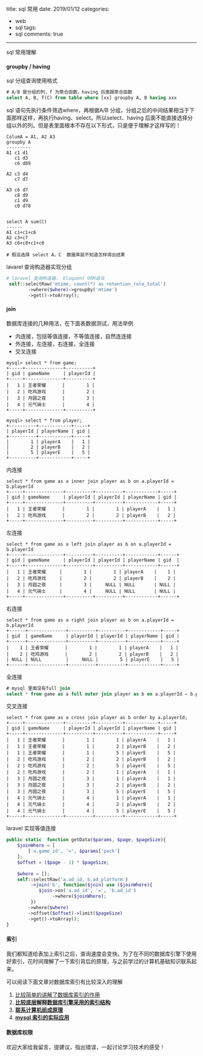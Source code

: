 title: sql 常用
date: 2019/01/12
categories:
- web
- sql
tags:
- sql
comments: true
---

sql 常用理解

#### groupby / having
sql 分组查询使用格式
```sql
# A/B 是分组的列，f 为聚合函数，having 后面跟聚合函数
select A, B, f(C) from table where [xx] groupby A, B having xxx
```

sql 语句先执行条件筛选where，再根据A/B 分组，分组之后的中间结果相当于下面那样这样，再执行having、select。所以select、having 后面不能直接选择分组以外的列。但是表里面根本不存在以下形式，只是便于理解才这样写的！
```mysql
ColumA = A1, A2 A3
groupby A
---------
A1 c1 d1
   c1 d3
   c6 d89

A2 c3 d4
   c7 d7

A3 c6 d7
   c8 d9
   c1 d9
   c0 d78


select A sum(C)
------
A1 c1+c1+c6
A2 c3+c7
A3 c6+c8+c1+c0

# 假设选择 select A，C  数据库就不知道怎样得出结果
```

lavarel 查询构造器实现分组
```php
# laravel 查询构造器， Eloquent ORM语法
 self::selectRaw('mtime, count(*) as retention_role_total')
        ->where($where)->groupBy('mtime')
        ->get()->toArray();
```
#### join
数据库连接的几种用法，在下面表数据测试，用法举例
* 内连接，包括等值连接，不等值连接，自然连连接
* 外连接，左连接，右连接，全连接
* 交叉连接
```mysql
mysql> select * from game;  
+-----+--------------+----------+
| gid | gameName     | playerId |
+-----+--------------+----------+
|   1 | 王者荣耀      |        1 |
|   2 | 吃鸡游戏      |        2 |
|   3 | 月圆之夜      |        3 |
|   4 | 元气骑士      |        4 |
+-----+--------------+----------+

mysql> select * from player;
+----------+------------+-----+
| playerId | playerName | gid |
+----------+------------+-----+
|        1 | playerA    |   1 |
|        2 | playerB    |   2 |
|        5 | playerE    |   5 |
+----------+------------+-----+
```
内连接
```mysql
select * from game as a inner join player as b on a.playerId = b.playerId 
+-----+--------------+----------+----------+------------+-----+
| gid | gameName     | playerId | playerId | playerName | gid |
+-----+--------------+----------+----------+------------+-----+
|   1 | 王者荣耀      |        1 |        1 | playerA    |   1 |
|   2 | 吃鸡游戏      |        2 |        2 | playerB    |   2 |
+-----+--------------+----------+----------+------------+-----+
```
左连接
```mysql
select * from game as a left join player as b on a.playerId = b.playerId
+-----+--------------+----------+----------+------------+------+
| gid | gameName     | playerId | playerId | playerName | gid  |
+-----+--------------+----------+----------+------------+------+
|   1 | 王者荣耀     |        1 |        1 | playerA    |    1 |
|   2 | 吃鸡游戏     |        2 |        2 | playerB    |    2 |
|   3 | 月圆之夜     |        3 |     NULL | NULL       | NULL |
|   4 | 元气骑士     |        4 |     NULL | NULL       | NULL |
+-----+--------------+----------+----------+------------+------+
```
右连接
```mysql
select * from game as a right join player as b on a.playerId = b.playerId
+------+--------------+----------+----------+------------+-----+
| gid  | gameName     | playerId | playerId | playerName | gid |
+------+--------------+----------+----------+------------+-----+
|    1 | 王者荣耀      |        1 |        1 | playerA    |   1 |
|    2 | 吃鸡游戏      |        2 |        2 | playerB    |   2 |
| NULL | NULL         |     NULL |        5 | playerE    |   5 |
+------+--------------+----------+----------+------------+-----+
```
全连接
```sql
# mysql 里面没有full join
select * from game as a full outer join player as b on a.playerId = b.playerId
```
交叉连接
```mysql
select * from game as a cross join player as b order by a.playerId;
+-----+--------------+----------+----------+------------+-----+
| gid | gameName     | playerId | playerId | playerName | gid |
+-----+--------------+----------+----------+------------+-----+
|   1 | 王者荣耀      |        1 |        1 | playerA    |   1 |
|   1 | 王者荣耀      |        1 |        2 | playerB    |   2 |
|   1 | 王者荣耀      |        1 |        5 | playerE    |   5 |
|   2 | 吃鸡游戏      |        2 |        2 | playerB    |   2 |
|   2 | 吃鸡游戏      |        2 |        5 | playerE    |   5 |
|   2 | 吃鸡游戏      |        2 |        1 | playerA    |   1 |
|   3 | 月圆之夜      |        3 |        1 | playerA    |   1 |
|   3 | 月圆之夜      |        3 |        2 | playerB    |   2 |
|   3 | 月圆之夜      |        3 |        5 | playerE    |   5 |
|   4 | 元气骑士      |        4 |        1 | playerA    |   1 |
|   4 | 元气骑士      |        4 |        2 | playerB    |   2 |
|   4 | 元气骑士      |        4 |        5 | playerE    |   5 |
+-----+--------------+----------+----------+------------+-----+
```

laravel 实现等值连接
```php
public static  function getData($params, $page, $pageSize){
    $joinWhere = [
        ['a.game_id', '=', $params['pack']
    ];
    $offset = ($page - 1) * $pageSize;
        
    $where = [];    
    self::selectRaw('a.ad_id, b.ad_platform')
         ->join('b', function($join) use ($joinWhere){
            $join->on('a.ad_id', '=', 'b.ad_id')
                 ->where($joinWhere);
         })
        ->where($where)
        ->offset($offset)->limit($pageSize)
        ->get()->toArray();
}
```

#### 索引
我们都知道给表加上索引之后，查询速度会变快。为了在不同的数据库引擎下使用好索引，花时间理解了一下索引背后的原理，与之前学过的计算机基础知识联系起来。

可以阅读下面文章对数据库索引有比较深入的理解
1. [比较简单的讲解了数据库索引的作用](https://zhuanlan.zhihu.com/p/23624390)
2. [**比较底层解释数据库引擎采用的索引结构**](https://blog.csdn.net/suifeng3051/article/details/52669644)
3. [**联系计算机组成原理**](https://juejin.im/post/5b1b3b60e51d4506c556b00a)
4. [**mysql 索引的实际应用**](https://blog.csdn.net/u014745069/article/details/80466917)


#### 数据库权限

欢迎大家给我留言，提建议，指出错误，一起讨论学习技术的感受！
